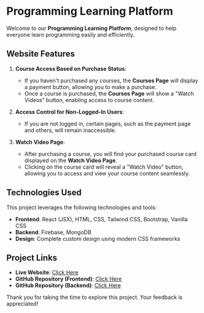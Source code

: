# Programming Learning Platform  

Welcome to our **Programming Learning Platform**, designed to help everyone learn programming easily and efficiently.  

## Website Features  

1. **Course Access Based on Purchase Status**:  
   - If you haven't purchased any courses, the **Courses Page** will display a payment button, allowing you to make a purchase.  
   - Once a course is purchased, the **Courses Page** will show a "Watch Videos" button, enabling access to course content.  

2. **Access Control for Non-Logged-In Users**:  
   - If you are not logged in, certain pages, such as the payment page and others, will remain inaccessible.  

3. **Watch Video Page**:  
   - After purchasing a course, you will find your purchased course card displayed on the **Watch Video Page**.  
   - Clicking on the course card will reveal a "Watch Video" button, allowing you to access and view your course content seamlessly.  

## Technologies Used  

This project leverages the following technologies and tools:  
- **Frontend**: React (JSX), HTML, CSS, Tailwind CSS, Bootstrap, Vanilla CSS  
- **Backend**: Firebase, MongoDB  
- **Design**: Complete custom design using modern CSS frameworks  

## Project Links  

- **Live Website**: [Click Here](https://magical-programmer.netlify.app/)  
- **GitHub Repository (Frontend)**: [Click Here](https://github.com/digonto0912/magical-programmer)  
- **GitHub Repository (Backend)**: [Click Here](https://github.com/digonto0912/magical-programmer-server)

Thank you for taking the time to explore this project. Your feedback is appreciated!
